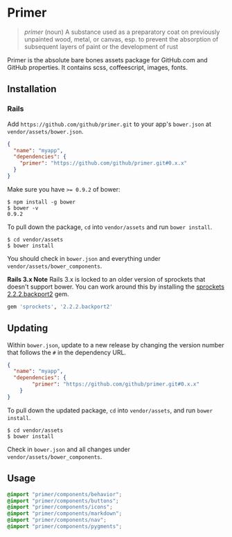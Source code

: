 # Primer

> *primer* (noun)
> A substance used as a preparatory coat on previously unpainted wood, metal, or canvas, esp. to prevent the absorption of subsequent layers of paint or the development of rust

Primer is the absolute bare bones assets package for GitHub.com and GitHub properties. It contains scss, coffeescript, images, fonts.

## Installation

### Rails

Add `https://github.com/github/primer.git` to your app's `bower.json` at `vendor/assets/bower.json`.

``` json
{
  "name": "myapp",
  "dependencies": {
    "primer": "https://github.com/github/primer.git#0.x.x"
  }
}
```

Make sure you have `>= 0.9.2` of bower:

```
$ npm install -g bower
$ bower -v
0.9.2
```

To pull down the package, `cd` into `vendor/assets` and run `bower install`.

```
$ cd vendor/assets
$ bower install
```

You should check in `bower.json` and everything under `vendor/assets/bower_components`.

**Rails 3.x Note** Rails 3.x is locked to an older version of sprockets that doesn't support bower. You can work around this by installing the [sprockets 2.2.2.backport2](http://rubygems.org/gems/sprockets/versions/2.2.2.backport2) gem.

``` ruby
gem 'sprockets', '2.2.2.backport2'
```

## Updating

Within `bower.json`, update to a new release by changing the version number that follows the `#` in the dependency URL.

```json
{
  "name": "myapp",
  "dependencies": {
		"primer": "https://github.com/github/primer.git#0.x.x"
	}
}
```

To pull down the updated package, `cd` into `vendor/assets`, and run `bower install`.

```
$ cd vendor/assets
$ bower install
```

Check in `bower.json` and all changes under `vendor/assets/bower_components`.

## Usage

```css
@import "primer/components/behavior";
@import "primer/components/buttons";
@import "primer/components/icons";
@import "primer/components/markdown";
@import "primer/components/nav";
@import "primer/components/pygments";
```
